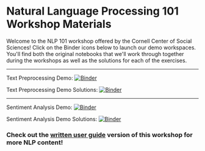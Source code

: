 # Natural Language Processing 101 Workshop Materials

Welcome to the NLP 101 workshop offered by the Cornell Center of Social Sciences! Click on the Binder icons below to launch our demo workspaces. You'll find both the original notebooks that we'll work through together during the workshops as well as the solutions for each of the exercises. 

---

Text Preprocessing Demo: [![Binder](https://mybinder.org/badge_logo.svg)]()

Text Preprocessing Demo Solutions: [![Binder](https://mybinder.org/badge_logo.svg)](https://mybinder.org/v2/gh/ccss-rs/nlp-101/main?labpath=nlp_101_demo_1_text_preprocessing_solutions.ipynb)

---

Sentiment Analysis Demo: [![Binder](https://mybinder.org/badge_logo.svg)]()

Sentiment Analysis Demo Solutions: [![Binder](https://mybinder.org/badge_logo.svg)](https://mybinder.org/v2/gh/ccss-rs/nlp-101/main?labpath=nlp_101_demo_2_sentiment_analysis_solutions.ipynb)

### Check out the [written user guide](https://ccss-rs.github.io/nlp-for-socsci/index.html) version of this workshop for more NLP content!
